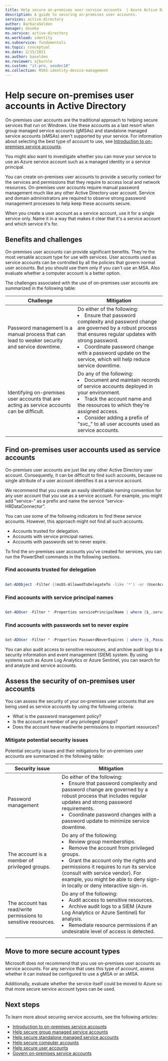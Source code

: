 ```yaml
---
title: Help secure on-premises user service accounts  | Azure Active Directory
description: A guide to securing on-premises user accounts.
services: active-directory
author: BarbaraSelden
manager: daveba
ms.service: active-directory
ms.workload: identity
ms.subservice: fundamentals
ms.topic: conceptual
ms.date: 2/15/2021
ms.author: baselden
ms.reviewer: ajburnle
ms.custom: "it-pro, seodec18"
ms.collection: M365-identity-device-management
---
```


# Help secure on-premises user accounts in Active Directory

On-premises user accounts are the traditional approach to helping secure services that run on Windows. Use these accounts as a last resort when group managed service accounts (gMSAs) and standalone managed service accounts (sMSAs) aren't supported by your service. For information about selecting the best type of account to use, see [Introduction to on-premises service accounts](service-accounts-on-premises.md). 

You might also want to investigate whether you can move your service to use an Azure service account such as a managed identity or a service principal. 

You can create on-premises user accounts to provide a security context for the services and permissions that they require to access local and network resources. On-premises user accounts require manual password management much like any other Active Directory user account. Service and domain administrators are required to observe strong password management processes to help keep these accounts secure.

When you create a user account as a service account, use it for a single service only. Name it in a way that makes it clear that it's a service account and which service it's for. 

## Benefits and challenges

On-premises user accounts can provide significant benefits. They're the most versatile account type for use with services. User accounts used as service accounts can be controlled by all the policies that govern normal user accounts. But you should use them only if you can't use an MSA. Also evaluate whether a computer account is a better option. 

The challenges associated with the use of on-premises user accounts are summarized in the following table:

| Challenge | Mitigation |
| - | - |
| Password management is a manual process that can lead to weaker security and service downtime.| Do either of the following:<li>Ensure that password complexity and password change are governed by a robust process that ensures regular updates with strong password.<li>Coordinate password change with a password update on the service, which will help reduce service downtime. |
| Identifying on-premises user accounts that are acting as service accounts can be difficult. | Do any of the following:<li>Document and maintain records of service accounts deployed in your environment.<li>Track the account name and the resources to which they're assigned access.<li>Consider adding a prefix of "svc_" to all user accounts used as service accounts. |
| | |


## Find on-premises user accounts used as service accounts

On-premises user accounts are just like any other Active Directory user account. Consequently, it can be difficult to find such accounts, because no single attribute of a user account identifies it as a service account. 

We recommend that you create an easily identifiable naming convention for any user account that you use as a service account. For example, you might add "service-" as a prefix and name the service “service-HRDataConnector”.

You can use some of the following indicators to find these service accounts. However, this approach might not find all such accounts.

* Accounts trusted for delegation.  
* Accounts with service principal names.  
* Accounts with passwords set to never expire.

To find the on-premises user accounts you've created for services, you can run the PowerShell commands in the following sections.

### Find accounts trusted for delegation

```PowerShell

Get-ADObject -Filter {(msDS-AllowedToDelegateTo -like '*') -or (UserAccountControl -band 0x0080000) -or (UserAccountControl -band 0x1000000)} -prop samAccountName,msDS-AllowedToDelegateTo,servicePrincipalName,userAccountControl | select DistinguishedName,ObjectClass,samAccountName,servicePrincipalName, @{name='DelegationStatus';expression={if($_.UserAccountControl -band 0x80000){'AllServices'}else{'SpecificServices'}}}, @{name='AllowedProtocols';expression={if($_.UserAccountControl -band 0x1000000){'Any'}else{'Kerberos'}}}, @{name='DestinationServices';expression={$_.'msDS-AllowedToDelegateTo'}}

```

### Find accounts with service principal names

```PowerShell

Get-ADUser -Filter * -Properties servicePrincipalName | where {$_.servicePrincipalName -ne $null}

```

### Find accounts with passwords set to never expire

```PowerShell

Get-ADUser -Filter * -Properties PasswordNeverExpires | where {$_.PasswordNeverExpires -eq $true}

```

You can also audit access to sensitive resources, and archive audit logs to a security information and event management (SIEM) system. By using systems such as Azure Log Analytics or Azure Sentinel, you can search for and analyze and service accounts.

## Assess the security of on-premises user accounts

You can assess the security of your on-premises user accounts that are being used as service accounts by using the following criteria:

* What is the password management policy?  
* Is the account a member of any privileged groups?  
* Does the account have read/write permissions to important resources?

### Mitigate potential security issues

Potential security issues and their mitigations for on-premises user accounts are summarized in the following table:

| Security issue | Mitigation |
| - | - |
| Password management| Do either of the following:<li>Ensure that password complexity and password change are governed by a robust process that includes regular updates and strong password requirements.<li>Coordinate password changes with a password update to minimize service downtime. |
| The account is a member of privileged groups.| Do any of the following:<li>Review group memberships.<li>Remove the account from privileged groups.<li>Grant the account only the rights and permissions it requires to run its service (consult with service vendor). For example, you might be able to deny sign-in locally or deny interactive sign-in. |
| The account has read/write permissions to sensitive resources.| Do any of the following:<li>Audit access to sensitive resources.<li>Archive audit logs to a SIEM (Azure Log Analytics or Azure Sentinel) for analysis.<li>Remediate resource permissions if an undesirable level of access is detected. |
| | |


## Move to more secure account types

Microsoft does not recommend that you use on-premises user accounts as service accounts. For any service that uses this type of account, assess whether it can instead be configured to use a gMSA or an sMSA.

Additionally, evaluate whether the service itself could be moved to Azure so that more secure service account types can be used. 

## Next steps

To learn more about securing service accounts, see the following articles:

* [Introduction to on-premises service accounts](service-accounts-on-premises.md)  
* [Help secure group managed service accounts](service-accounts-group-managed.md)  
* [Help secure standalone managed service accounts](service-accounts-standalone-managed.md)  
* [Help secure computer accounts](service-accounts-computer.md)  
* [Help secure user accounts](service-accounts-user-on-premises.md)  
* [Govern on-premises service accounts](service-accounts-govern-on-premises.md)

 
